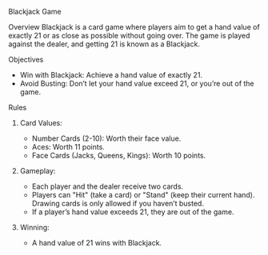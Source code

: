 Blackjack Game

Overview
Blackjack is a card game where players aim to get a hand value of exactly 21 or as close as possible without going over. The game is played against the dealer, and getting 21 is known as a Blackjack.

Objectives
* Win with Blackjack: Achieve a hand value of exactly 21.
* Avoid Busting: Don’t let your hand value exceed 21, or you’re out of the game.

Rules
1. Card Values:
    * Number Cards (2-10): Worth their face value.
    * Aces: Worth 11 points.
    * Face Cards (Jacks, Queens, Kings): Worth 10 points.

2. Gameplay:
    * Each player and the dealer receive two cards.
    * Players can "Hit" (take a card) or "Stand" (keep their current hand). Drawing cards is only allowed if you haven’t busted.
    * If a player’s hand value exceeds 21, they are out of the game.

3. Winning:
    * A hand value of 21 wins with Blackjack.
